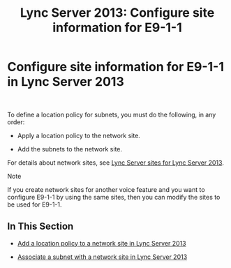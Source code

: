 ﻿---
title: 'Lync Server 2013: Configure site information for E9-1-1'
TOCTitle: Configure site information for E9-1-1
ms:assetid: 3373be5c-0a99-437d-9604-05194a96c31e
ms:mtpsurl: https://technet.microsoft.com/en-us/library/Gg425828(v=OCS.15)
ms:contentKeyID: 48183824
ms.date: 07/23/2014
mtps_version: v=OCS.15
---

# Configure site information for E9-1-1 in Lync Server 2013

 


To define a location policy for subnets, you must do the following, in any order:

  - Apply a location policy to the network site.

  - Add the subnets to the network site.

For details about network sites, see [Lync Server sites for Lync Server 2013](lync-server-2013-sites.md).


> [!NOTE]
> If you create network sites for another voice feature and you want to configure E9-1-1 by using the same sites, then you can modify the sites to be used for E9-1-1.



## In This Section

  - [Add a location policy to a network site in Lync Server 2013](lync-server-2013-add-a-location-policy-to-a-network-site.md)

  - [Associate a subnet with a network site in Lync Server 2013](lync-server-2013-associate-a-subnet-with-a-network-site.md)

